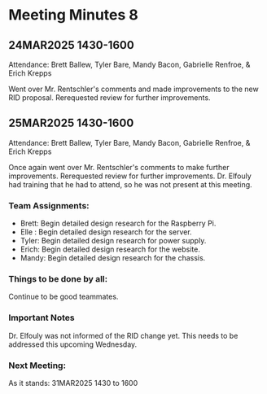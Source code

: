 # Meeting Minutes 8
## 24MAR2025 1430-1600
Attendance: Brett Ballew, Tyler Bare, Mandy Bacon, Gabrielle Renfroe, & Erich Krepps

Went over Mr. Rentschler's comments and made improvements to the new RID proposal. Rerequested review for further improvements. 

## 25MAR2025 1430-1600
Attendance: Brett Ballew, Tyler Bare, Mandy Bacon, Gabrielle Renfroe, & Erich Krepps

Once again went over Mr. Rentschler's comments to make further improvements. Rerequested review for further improvements. Dr. Elfouly had training that he had to attend, so he was not present at this meeting.

### Team Assignments:
* Brett: Begin detailed design research for the Raspberry Pi.
* Elle : Begin detailed design research for the server.
* Tyler: Begin detailed design research for power supply.
* Erich: Begin detailed design research for the website.
* Mandy: Begin detailed design research for the chassis.

### Things to be done by all:

Continue to be good teammates.

### Important Notes

Dr. Elfouly was not informed of the RID change yet. This needs to be addressed this upcoming Wednesday.

### Next Meeting:
As it stands: 31MAR2025 1430 to 1600

